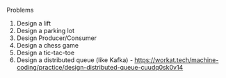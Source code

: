 
Problems
  1. Design a lift
  2. Design a parking lot
  3. Design Producer/Consumer
  4. Design a chess game
  5. Design a tic-tac-toe 
  6. Design a distributed queue (like Kafka) - https://workat.tech/machine-coding/practice/design-distributed-queue-cuudq0sk0v14
